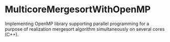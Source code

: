 # MulticoreMergesortWithOpenMP
Implementing OpenMP library supporting parallel programming for a purpose of realization mergesort algorithm simultaneously on several cores (C++).

